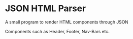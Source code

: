 
# JSON HTML Parser

A small program to render HTML components through JSON

Components such as Header, Footer, Nav-Bars etc.